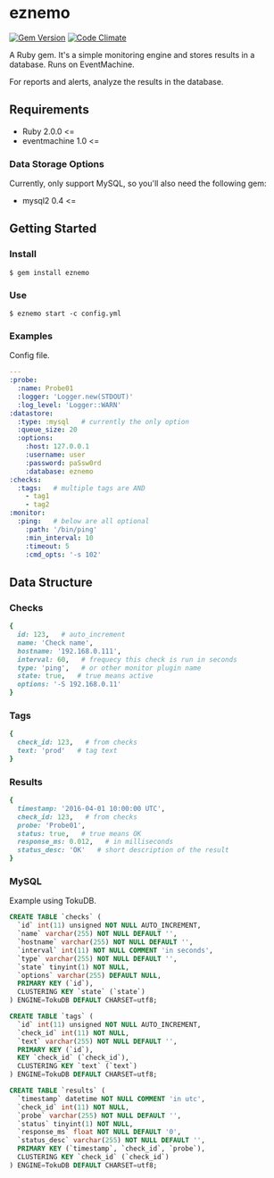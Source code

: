 # eznemo

[![Gem Version](https://badge.fury.io/rb/eznemo.svg)](https://badge.fury.io/rb/eznemo) [![Code Climate](https://codeclimate.com/github/kenjij/eznemo/badges/gpa.svg)](https://codeclimate.com/github/kenjij/eznemo)

A Ruby gem. It's a simple monitoring engine and stores results in a database. Runs on EventMachine.

For reports and alerts, analyze the results in the database.

## Requirements

- Ruby 2.0.0 <=
- eventmachine 1.0 <=

### Data Storage Options

Currently, only support MySQL, so you'll also need the following gem:

- mysql2 0.4 <=

## Getting Started

### Install

```
$ gem install eznemo
```

### Use

```
$ eznemo start -c config.yml
```

### Examples

Config file.

```yaml
---
:probe:
  :name: Probe01
  :logger: 'Logger.new(STDOUT)'
  :log_level: 'Logger::WARN'
:datastore:
  :type: :mysql   # currently the only option
  :queue_size: 20
  :options:
    :host: 127.0.0.1
    :username: user
    :password: paSsw0rd
    :database: eznemo
:checks:
  :tags:   # multiple tags are AND
    - tag1
    - tag2
:monitor:
  :ping:   # below are all optional
    :path: '/bin/ping'
    :min_interval: 10
    :timeout: 5
    :cmd_opts: '-s 102'
```

## Data Structure

### Checks

```ruby
{
  id: 123,   # auto_increment
  name: 'Check name',
  hostname: '192.168.0.111',
  interval: 60,   # frequecy this check is run in seconds
  type: 'ping',   # or other monitor plugin name
  state: true,   # true means active
  options: '-S 192.168.0.11'
}
```

### Tags

```ruby
{
  check_id: 123,   # from checks
  text: 'prod'   # tag text
}
```

### Results

```ruby
{
  timestamp: '2016-04-01 10:00:00 UTC',
  check_id: 123,   # from checks
  probe: 'Probe01',
  status: true,   # true means OK
  response_ms: 0.012,   # in milliseconds
  status_desc: 'OK'   # short description of the result
}
```


### MySQL

Example using TokuDB.

```sql
CREATE TABLE `checks` (
  `id` int(11) unsigned NOT NULL AUTO_INCREMENT,
  `name` varchar(255) NOT NULL DEFAULT '',
  `hostname` varchar(255) NOT NULL DEFAULT '',
  `interval` int(11) NOT NULL COMMENT 'in seconds',
  `type` varchar(255) NOT NULL DEFAULT '',
  `state` tinyint(1) NOT NULL,
  `options` varchar(255) DEFAULT NULL,
  PRIMARY KEY (`id`),
  CLUSTERING KEY `state` (`state`)
) ENGINE=TokuDB DEFAULT CHARSET=utf8;

CREATE TABLE `tags` (
  `id` int(11) unsigned NOT NULL AUTO_INCREMENT,
  `check_id` int(11) NOT NULL,
  `text` varchar(255) NOT NULL DEFAULT '',
  PRIMARY KEY (`id`),
  KEY `check_id` (`check_id`),
  CLUSTERING KEY `text` (`text`)
) ENGINE=TokuDB DEFAULT CHARSET=utf8;

CREATE TABLE `results` (
  `timestamp` datetime NOT NULL COMMENT 'in utc',
  `check_id` int(11) NOT NULL,
  `probe` varchar(255) NOT NULL DEFAULT '',
  `status` tinyint(1) NOT NULL,
  `response_ms` float NOT NULL DEFAULT '0',
  `status_desc` varchar(255) NOT NULL DEFAULT '',
  PRIMARY KEY (`timestamp`, `check_id`, `probe`),
  CLUSTERING KEY `check_id` (`check_id`)
) ENGINE=TokuDB DEFAULT CHARSET=utf8;
```